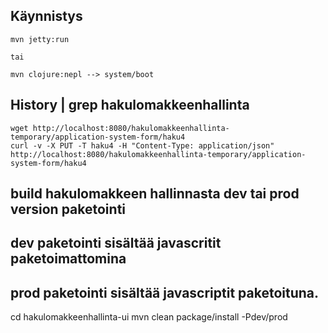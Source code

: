 ## Käynnistys
    mvn jetty:run

    tai

    mvn clojure:nepl --> system/boot

## History | grep hakulomakkeenhallinta

    wget http://localhost:8080/hakulomakkeenhallinta-temporary/application-system-form/haku4
    curl -v -X PUT -T haku4 -H "Content-Type: application/json" http://localhost:8080/hakulomakkeenhallinta-temporary/application-system-form/haku4

## build hakulomakkeen hallinnasta dev tai prod version paketointi
## dev paketointi sisältää javascritit paketoimattomina
## prod paketointi sisältää javascriptit paketoituna.
cd hakulomakkeenhallinta-ui
 mvn clean package/install -Pdev/prod
